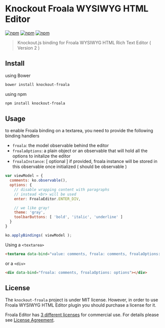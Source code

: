 # Knockout Froala WYSIWYG HTML Editor

[![npm](https://img.shields.io/npm/v/knockout-froala.svg)](https://www.npmjs.com/package/knockout-froala)
[![npm](https://img.shields.io/npm/dm/knockout-froala.svg)](https://www.npmjs.com/package/knockout-froala)
[![npm](https://img.shields.io/npm/l/knockout-froala.svg)](https://www.npmjs.com/package/knockout-froala)

>Knockout.js binding for Froala WYSIWYG HTML Rich Text Editor ( Version 2 )

## Install

using Bower

```bash
bower install knockout-froala
```

using npm

```bash
npm install knockout-froala
```

## Usage

to enable Froala binding on a textarea, you need to provide the following binding handlers

* `froala`: the model observable behind the editor
* `froalaOptions`: a plain object or an observable that will hold all the options to initalize the editor
* `froalaInstance`: [ optional ] if provided, froala instance will be stored in this observable once initialized ( should be observable )

```js
var viewModel = {
  comments: ko.observable(),
  options: {
    // disable wrapping content with paragraphs
    // instead <br> will be used
    enter: FroalaEditor.ENTER_DIV,

    // we like gray!
    theme: 'gray',
    toolbarButtons: [ 'bold', 'italic', 'underline' ]
  }
}

ko.applyBindings( viewModel );
```

Using a `<textarea>`

```html
<textarea data-bind="value: comments, froala: comments, froalaOptions: options"></textarea>
```

or a `<div>`

```html
<div data-bind="froala: comments, froalaOptions: options"></div>
```

## License

The `knockout-froala` project is under MIT license. However, in order to use Froala WYSIWYG HTML Editor plugin you should purchase a license for it.

Froala Editor has [3 different licenses](http://froala.com/wysiwyg-editor/pricing) for commercial use.
For details please see [License Agreement](http://froala.com/wysiwyg-editor/terms).
